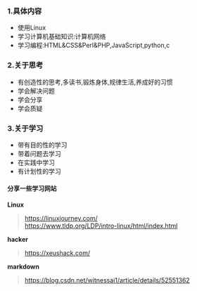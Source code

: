 ### 1.具体内容
+ 使用Linux
+ 学习计算机基础知识:计算机网络
+ 学习编程:HTML&CSS&Perl&PHP,JavaScript,python,c

### 2.关于思考
+ 有创造性的思考,多读书,锻炼身体,规律生活,养成好的习惯
+ 学会解决问题
+ 学会分享
+ 学会质疑

### 3.关于学习
+ 带有目的性的学习
+ 带着问题去学习
+ 在实践中学习
+ 有计划性的学习

#### 分享一些学习网站
**Linux**  
>https://linuxjourney.com/  
>https://www.tldp.org/LDP/intro-linux/html/index.html  

**hacker**  
>https://xeushack.com/  

**markdown**
>https://blog.csdn.net/witnessai1/article/details/52551362  